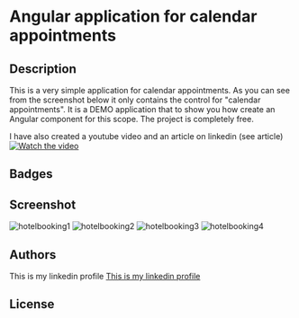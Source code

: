 # Angular application for calendar appointments

## Description

This is a very simple application for calendar appointments. As you can see from the screenshot below it only contains the control for "calendar appointments". It is a DEMO application that to show you how create an Angular component for this scope. The project is completely free.

I have also created a youtube video and an article on linkedin (see article)
[![Watch the video](/screenshot/youtubeplay.jpg)](https://youtu.be/mGBY4iEXFEc)

## Badges

## Screenshot

![hotelbooking1](/screenshot/image1.png)
![hotelbooking2](/screenshot/image2.png)
![hotelbooking3](/screenshot/image3.png)
![hotelbooking4](/screenshot/image4.png)

## Authors

This is my linkedin profile
[This is my linkedin profile](https://www.linkedin.com/in/stefano-marchisio-88b5803a/)


## License
